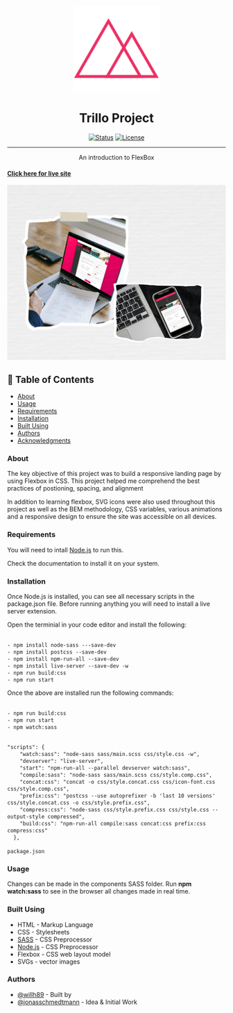 <p align="center">
  <a href="" rel="noopener">
 <img width=200px height=200px src="img/favicon.png" alt="Project logo"></a>
</p>

<h1 align="center">Trillo Project</h1>

<div align="center">

[![Status](https://img.shields.io/badge/status-active-success.svg)]()
[![License](https://img.shields.io/badge/license-MIT-blue.svg)](/LICENSE)

</div>
  
---

<p align="center"> An introduction to FlexBox

      
#### [Click here for live site](https://wills-trillo-project.netlify.app/)

</p>


![](img/Trillo.png)

## 📝 Table of Contents

- [About](#about)
- [Usage](#usage)
- [Requirements](#Requirements)
- [Installation](#Installation)
- [Built Using](#built_using)
- [Authors](#authors)
- [Acknowledgments](#acknowledgement)

### About <a name = "about"></a>

The key objective of this project was to build a responsive landing page by using Flexbox in CSS. This project helped me comprehend the best practices of postioning, spacing, and alignment

In addition to learning flexbox, SVG icons were also used throughout this project as well as the BEM methodology, CSS variables, various animations and a responsive design to ensure the site was accessible on all devices.

### Requirements

You will need to intall [Node.js](https://nodejs.org/en/) to run this.

Check the documentation to install it on your system.

### Installation

Once Node.js is installed, you can see all necessary scripts in the package.json file.
Before running anything you will need to install a live server extension.

Open the terminial in your code editor and install the following:

```

- npm install node-sass ---save-dev
- npm install postcss --save-dev
- npm install npm-run-all --save-dev
- npm install live-server --save-dev -w
- npm run build:css
- npm run start

```

Once the above are installed run the following commands:

```

- npm run build:css
- npm run start
- npm watch:sass

```

```

"scripts": {
    "watch:sass": "node-sass sass/main.scss css/style.css -w",
    "devserver": "live-server",
    "start": "npm-run-all --parallel devserver watch:sass",
    "compile:sass": "node-sass sass/main.scss css/style.comp.css",
    "concat:css": "concat -o css/style.concat.css css/icon-font.css css/style.comp.css",
    "prefix:css": "postcss --use autoprefixer -b 'last 10 versions' css/style.concat.css -o css/style.prefix.css",
    "compress:css": "node-sass css/style.prefix.css css/style.css --output-style compressed",
    "build:css": "npm-run-all compile:sass concat:css prefix:css compress:css"
  },

package.json

```

### Usage <a name="usage"></a>

Changes can be made in the components SASS folder.
Run **npm watch:sass** to see in the browser all changes made in real time. 

### Built Using <a name = "built_using"></a>

- HTML - Markup Language
- CSS - Stylesheets
- [SASS](https://sass-lang.com/) - CSS Preprocessor
- [Node.js](https://sass-lang.com/) - CSS Preprocessor
- Flexbox - CSS web layout model
- SVGs - vector images

### Authors <a name = "authors"></a>

- [@willh89](https://github.com/willh89) - Built by
- [@jonasschmedtmann](https://github.com/jonasschmedtmann) - Idea & Initial Work
